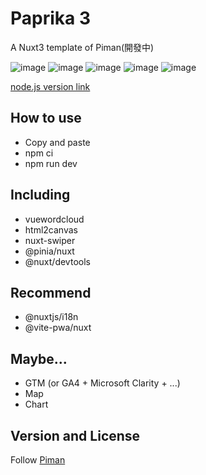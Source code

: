 # Paprika 3  

A Nuxt3 template of Piman(開發中)  

![image](https://badgen.net/badge/vue/3.x/green) ![image](https://badgen.net/badge/Nuxt/3.x/green) ![image](https://badgen.net/badge/Piman/3.x/green)  ![image](https://badgen.net/badge/nodejs/v18/red) ![image](https://badgen.net/badge/license/Apache-2.0/orange)

[node.js version link](https://nodejs.org/zh-tw/download/releases/)  


## How to use  

- Copy and paste  
- npm ci  
- npm run dev  


## Including   

- vuewordcloud  
- html2canvas    
- nuxt-swiper  
- @pinia/nuxt   
- @nuxt/devtools  


## Recommend  

- @nuxtjs/i18n  
- @vite-pwa/nuxt    


##  Maybe...

- GTM (or GA4 + Microsoft Clarity + ...)
- Map
- Chart


## Version and License  

Follow [Piman](https://github.com/ya-sai/piman)  
